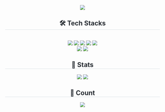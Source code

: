 <div align= "center">
    <img src="https://capsule-render.vercel.app/api?type=waving&color=0:dd4687,100:e5adf5&height=240&text=soso's%20Github&animation=fadeIn&fontColor=ffffff&fontSize=60" />
</div>
<div align= "center">
  <h2 style="border-bottom: 1px solid #d8dee4; color: #282d33;"> 🛠️ Tech Stacks </h2> <br> 
  <div style="margin: 0 auto; text-align: center;" align= "center"> <img src="https://img.shields.io/badge/HTML5-E34F26?style=flat&logo=HTML5&logoColor=white">
       <img src="https://img.shields.io/badge/CSS3-1572B6?style=flat&logo=CSS3&logoColor=white">
       <img src="https://img.shields.io/badge/Javascript-F7DF1E?style=flat&logo=Javascript&logoColor=white">
       <img src="https://img.shields.io/badge/Node.js-339933?style=flat&logo=Node.js&logoColor=white">
       <img src="https://img.shields.io/badge/MySQL-4479A1?style=flat&logo=MySQL&logoColor=white">
       <br/>
       <img src="https://img.shields.io/badge/Git-F05032?style=flat&logo=Git&logoColor=white">
       <img src="https://img.shields.io/badge/Github-181717?style=flat&logo=Github&logoColor=white">
  </div>
</div>
<div align= "center"> 
  <h2 style="border-bottom: 1px solid #d8dee4; color: #282d33;"> 🏅 Stats </h2> 
  <div align= "center"> 
    <img src="https://github-readme-stats.vercel.app/api?username=rmfnxm23&bg_color=60,ffffff,f9e6be&title_color=463939&text_color=463939"/> 
    <img src="https://github-readme-stats.vercel.app/api/top-langs/?username=rmfnxm23&layout=compact&bg_color=60,ffffff,f9e6be&title_color=463939&text_color=463939" /> 
  </div> 
</div>
    
<div align= "center">
    <h2 style="border-bottom: 1px solid #d8dee4; color: #282d33;"> 👀 Count </h2> 
  <a href="https://hits.seeyoufarm.com">
    <img src="https://hits.seeyoufarm.com/api/count/incr/badge.svg?url=https%3A%2F%2Fgithub.com%2Frmfnx&count_bg=%23E3E3E3&title_bg=%23F48254&icon=fluentd.svg&icon_color=%23FFFFFF&title=hits&edge_flat=false"/>
  </a>
</div>
